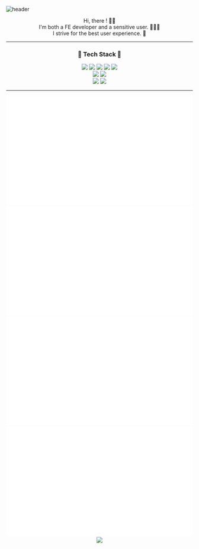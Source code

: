 ![header](https://capsule-render.vercel.app/api?type=waving&color=50:a1c4fd,100:c2e9fb&height=120&section=header&text=Junho%20Cheong&fontSize=64&fontColor=343a40&animation=fadeIn)

<p align="center">
Hi, there ! 👋🏻
  <br />
I'm both a FE developer and a sensitive user. 🧑🏻‍💻
  <br />
I strive for the best user experience. 💎
</p>

<hr />

<h3 align="center">🌿 Tech Stack 🌿</h3>

<p align="center">
  <img src="https://img.shields.io/badge/HTML-E34F26?style=for-the-badge&logo=html5&logoColor=white"/>
  <img src="https://img.shields.io/badge/CSS-1572B6?style=for-the-badge&logo=css3&logoColor=white"/>
  <img src="https://img.shields.io/badge/JavaScript-F7DF1E?style=for-the-badge&logo=javascript&logoColor=black"/>
  <img src="https://img.shields.io/badge/TypeScript-3274C0?style=for-the-badge&logo=typescript&logoColor=white"/>
  <img src="https://img.shields.io/badge/React-20232a.svg?style=for-the-badge&logo=react&logoColor=61DAFB" />
  <br>

  <img src="https://img.shields.io/badge/Python-3776AB?style=for-the-badge&logo=Python&logoColor=white">
  <img src="https://img.shields.io/badge/Postgresql-4169E1?style=for-the-badge&logo=Postgresql&logoColor=white">
  <br>

  <img src="https://img.shields.io/badge/Git-F05032?style=for-the-badge&logo=Git&logoColor=white">
  <img src="https://img.shields.io/badge/GitHub-181717?style=for-the-badge&logo=GitHub&logoColor=white">
  
</p>


<hr />

<p align="center">
  <img src="https://raw.githubusercontent.com/jjunohj/github-stats/master/generated/overview.svg#gh-dark-mode-only"/>
  <img src="https://raw.githubusercontent.com/jjunohj/github-stats/master/generated/overview.svg#gh-light-mode-only"/>
  <img src="https://raw.githubusercontent.com/jjunohj/github-stats/master/generated/languages.svg#gh-dark-mode-only"/>
  <img src="https://raw.githubusercontent.com/jjunohj/github-stats/master/generated/languages.svg#gh-light-mode-only"/>
  <img src="http://mazassumnida.wtf/api/v2/generate_badge?boj=jjunohj"/>
</p>
